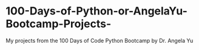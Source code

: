 # 100-Days-of-Python-or-AngelaYu-Bootcamp-Projects-
My projects from the 100 Days of Code Python Bootcamp by Dr. Angela Yu
